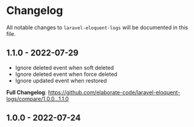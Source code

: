 # Changelog

All notable changes to `laravel-eloquent-logs` will be documented in this file.

## 1.1.0 - 2022-07-29

- Ignore deleted event when soft deleted
- Ignore deleted event when force deleted
- Ignore updated event when restored

**Full Changelog**: https://github.com/elaborate-code/laravel-eloquent-logs/compare/1.0.0...1.1.0

## 1.0.0 - 2022-07-24
